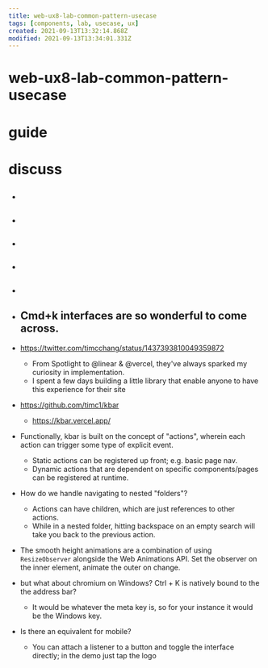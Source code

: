 ```yaml
---
title: web-ux8-lab-common-pattern-usecase
tags: [components, lab, usecase, ux]
created: 2021-09-13T13:32:14.868Z
modified: 2021-09-13T13:34:01.331Z
---
```


# web-ux8-lab-common-pattern-usecase
# guide


# discuss

- ## 

- ## 

- ## 

- ## 

- ## 

- ## Cmd+k interfaces are so wonderful to come across. 
- https://twitter.com/timcchang/status/1437393810049359872
  - From Spotlight to @linear & @vercel, they've always sparked my curiosity in implementation.
  - I spent a few days building a little library that enable anyone to have this experience for their site
- https://github.com/timc1/kbar
  - https://kbar.vercel.app/

- Functionally, kbar is built on the concept of "actions", wherein each action can trigger some type of explicit event. 
  - Static actions can be registered up front; e.g. basic page nav. 
  - Dynamic actions that are dependent on specific components/pages can be registered at runtime.
- How do we handle navigating to nested "folders"? 
  - Actions can have children, which are just references to other actions. 
  - While in a nested folder, hitting backspace on an empty search will take you back to the previous action.
- The smooth height animations are a combination of using `ResizeObserver` alongside the Web Animations API. Set the observer on the inner element, animate the outer on change.
- but what about chromium on Windows? Ctrl + K is natively bound to the the address bar?
  - It would be whatever the meta key is, so for your instance it would be the Windows key.
- Is there an equivalent for mobile?
  - You can attach a listener to a button and toggle the interface directly; in the demo just tap the logo
